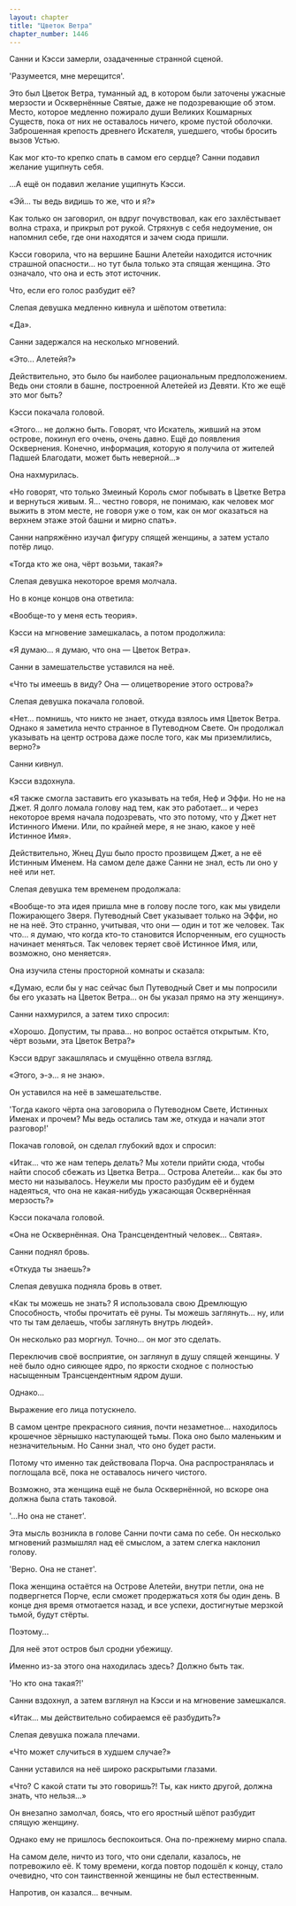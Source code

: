 ```yaml
---
layout: chapter
title: "Цветок Ветра"
chapter_number: 1446
---
```




Санни и Кэсси замерли, озадаченные странной сценой.

'Разумеется, мне мерещится'.

Это был Цветок Ветра, туманный ад, в котором были заточены ужасные мерзости и Осквернённые Святые, даже не подозревающие об этом. Место, которое медленно пожирало души Великих Кошмарных Существ, пока от них не оставалось ничего, кроме пустой оболочки. Заброшенная крепость древнего Искателя, ушедшего, чтобы бросить вызов Устью.

Как мог кто-то крепко спать в самом его сердце? Санни подавил желание ущипнуть себя.

...А ещё он подавил желание ущипнуть Кэсси.

«Эй... ты ведь видишь то же, что и я?»

Как только он заговорил, он вдруг почувствовал, как его захлёстывает волна страха, и прикрыл рот рукой. Стряхнув с себя недоумение, он напомнил себе, где они находятся и зачем сюда пришли.

Кэсси говорила, что на вершине Башни Алетейи находится источник страшной опасности... но тут была только эта спящая женщина. Это означало, что она и есть этот источник.

Что, если его голос разбудит её?

Слепая девушка медленно кивнула и шёпотом ответила:

«Да».

Санни задержался на несколько мгновений.

«Это... Алетейя?»

Действительно, это было бы наиболее рациональным предположением. Ведь они стояли в башне, построенной Алетейей из Девяти. Кто же ещё это мог быть?

Кэсси покачала головой.

«Этого... не должно быть. Говорят, что Искатель, живший на этом острове, покинул его очень, очень давно. Ещё до появления Осквернения. Конечно, информация, которую я получила от жителей Падшей Благодати, может быть неверной...»

Она нахмурилась.

«Но говорят, что только Змеиный Король смог побывать в Цветке Ветра и вернуться живым. Я... честно говоря, не понимаю, как человек мог выжить в этом месте, не говоря уже о том, как он мог оказаться на верхнем этаже этой башни и мирно спать».

Санни напряжённо изучал фигуру спящей женщины, а затем устало потёр лицо.

«Тогда кто же она, чёрт возьми, такая?»

Слепая девушка некоторое время молчала.

Но в конце концов она ответила:

«Вообще-то у меня есть теория».

Кэсси на мгновение замешкалась, а потом продолжила:

«Я думаю... я думаю, что она — Цветок Ветра».

Санни в замешательстве уставился на неё.

«Что ты имеешь в виду? Она — олицетворение этого острова?»

Слепая девушка покачала головой.

«Нет... помнишь, что никто не знает, откуда взялось имя Цветок Ветра. Однако я заметила нечто странное в Путеводном Свете. Он продолжал указывать на центр острова даже после того, как мы приземлились, верно?»

Санни кивнул.

Кэсси вздохнула.

«Я также смогла заставить его указывать на тебя, Неф и Эффи. Но не на Джет. Я долго ломала голову над тем, как это работает... и через некоторое время начала подозревать, что это потому, что у Джет нет Истинного Имени. Или, по крайней мере, я не знаю, какое у неё Истинное Имя».

Действительно, Жнец Душ было просто прозвищем Джет, а не её Истинным Именем. На самом деле даже Санни не знал, есть ли оно у неё или нет.

Слепая девушка тем временем продолжала:

«Вообще-то эта идея пришла мне в голову после того, как мы увидели Пожирающего Зверя. Путеводный Свет указывает только на Эффи, но не на неё. Это странно, учитывая, что они — один и тот же человек. Так что... я думаю, что когда кто-то становится Испорченным, его сущность начинает меняться. Так человек теряет своё Истинное Имя, или, возможно, оно меняется».

Она изучила стены просторной комнаты и сказала:

«Думаю, если бы у нас сейчас был Путеводный Свет и мы попросили бы его указать на Цветок Ветра... он бы указал прямо на эту женщину».

Санни нахмурился, а затем тихо спросил:

«Хорошо. Допустим, ты права... но вопрос остаётся открытым. Кто, чёрт возьми, эта Цветок Ветра?»

Кэсси вдруг закашлялась и смущённо отвела взгляд.

«Этого, э-э... я не знаю».

Он уставился на неё в замешательстве.

'Тогда какого чёрта она заговорила о Путеводном Свете, Истинных Именах и прочем? Мы ведь остались там же, откуда и начали этот разговор!'

Покачав головой, он сделал глубокий вдох и спросил:

«Итак... что же нам теперь делать? Мы хотели прийти сюда, чтобы найти способ сбежать из Цветка Ветра... Острова Алетейи... как бы это место ни называлось. Неужели мы просто разбудим её и будем надеяться, что она не какая-нибудь ужасающая Осквернённая мерзость?»

Кэсси покачала головой.

«Она не Осквернённая. Она Трансцендентный человек... Святая».

Санни поднял бровь.

«Откуда ты знаешь?»

Слепая девушка подняла бровь в ответ.

«Как ты можешь не знать? Я использовала свою Дремлющую Способность, чтобы прочитать её руны. Ты можешь заглянуть... ну, или что ты там делаешь, чтобы заглянуть внутрь людей».

Он несколько раз моргнул. Точно... он мог это сделать.

Переключив своё восприятие, он заглянул в душу спящей женщины. У неё было одно сияющее ядро, по яркости сходное с полностью насыщенным Трансцендентным ядром души.

Однако...

Выражение его лица потускнело.

В самом центре прекрасного сияния, почти незаметное... находилось крошечное зёрнышко наступающей тьмы. Пока оно было маленьким и незначительным. Но Санни знал, что оно будет расти.

Потому что именно так действовала Порча. Она распространялась и поглощала всё, пока не оставалось ничего чистого.

Возможно, эта женщина ещё не была Осквернённой, но вскоре она должна была стать таковой.

'...Но она не станет'.

Эта мысль возникла в голове Санни почти сама по себе. Он несколько мгновений размышлял над её смыслом, а затем слегка наклонил голову.

'Верно. Она не станет'.

Пока женщина остаётся на Острове Алетейи, внутри петли, она не подвергнется Порче, если сможет продержаться хотя бы один день. В конце дня время отмотается назад, и все успехи, достигнутые мерзкой тьмой, будут стёрты.

Поэтому...

Для неё этот остров был сродни убежищу.

Именно из-за этого она находилась здесь? Должно быть так.

'Но кто она такая?!'

Санни вздохнул, а затем взглянул на Кэсси и на мгновение замешкался.

«Итак... мы действительно собираемся её разбудить?»

Слепая девушка пожала плечами.

«Что может случиться в худшем случае?»

Санни уставился на неё широко раскрытыми глазами.

«Что? С какой стати ты это говоришь?! Ты, как никто другой, должна знать, что нельзя...»

Он внезапно замолчал, боясь, что его яростный шёпот разбудит спящую женщину.

Однако ему не пришлось беспокоиться. Она по-прежнему мирно спала.

На самом деле, ничто из того, что они сделали, казалось, не потревожило её. К тому времени, когда повтор подошёл к концу, стало очевидно, что сон таинственной женщины не был естественным.

Напротив, он казался... вечным.

